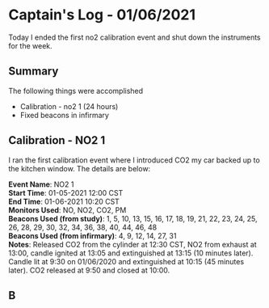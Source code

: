 # Captain's Log - 01/06/2021
Today I ended the first no2 calibration event and shut down the instruments for the week.

## Summary
The following things were accomplished
- Calibration - no2 1 (24 hours)
- Fixed beacons in infirmary

## Calibration - NO2 1
I ran the first calibration event where I introduced CO2 my car backed up to the kitchen window. The details are below:

**Event Name**: NO2 1 <br>
**Start Time**: 01-05-2021 12:00 CST <br>
**End Time**: 01-06-2021 10:20 CST <br>
**Monitors Used**: NO, NO2, CO2, PM <br>
**Beacons Used (from study)**: 1, 5, 10, 13, 15, 16, 17, 18, 19, 21, 22, 23, 24, 25, 26, 28, 29, 30, 32, 34, 36, 38, 40, 44, 46, 48 <br>
**Beacons Used (from infirmary)**: 4, 9, 12, 14, 27, 31 <br>
**Notes**: Released CO2 from the cylinder at 12:30 CST, NO2 from exhaust at 13:00, candle ignited at 13:05 and extinguished at 13:15 (10 minutes later). Candle lit at 9:30 on 01/06/2020 and extinguished at 10:15 (45 minutes later). CO2 released at 9:50 and closed at 10:00. 

## B
